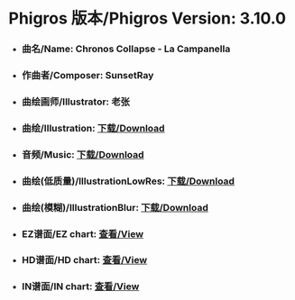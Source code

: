 
# Phigros 版本/Phigros Version:  3.10.0

- ### __曲名/Name:  Chronos Collapse - La Campanella__

- ### __作曲者/Composer:  SunsetRay__

- ### __曲绘画师/Illustrator:  老张__

- ### __曲绘/Illustration:  [下载/Download](https://github.com/Po6647A/PAR/releases/download/3.10.0/908.png)__

- ### __音频/Music:  [下载/Download](https://github.com/Po6647A/PAR/releases/download/3.10.0/1812.ogg)__

- ### __曲绘(低质量)/IllustrationLowRes:  [下载/Download](https://github.com/Po6647A/PAR/releases/download/3.10.0/1400.png)__

- ### __曲绘(模糊)/IllustrationBlur:  [下载/Download](https://github.com/Po6647A/PAR/releases/download/3.10.0/1154.png)__


- ### __EZ谱面/EZ chart:  [查看/View](./EZ.json/index.html)__

- ### __HD谱面/HD chart:  [查看/View](./HD.json/index.html)__

- ### __IN谱面/IN chart:  [查看/View](./IN.json/index.html)__
